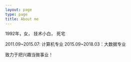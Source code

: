 ```yaml
---
layout: page
type: page
title: About me
---
```

1992年，女， 技术小白， 死宅

2011.09~2015.07: 计算机专业
2015.09~2018.03：大数据专业

致力于把兴趣当做事业！